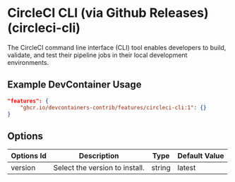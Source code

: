 
# CircleCI CLI (via Github Releases) (circleci-cli)

The CircleCI command line interface (CLI) tool enables developers to build, validate, and test their pipeline jobs in their local development environments.

## Example DevContainer Usage

```json
"features": {
    "ghcr.io/devcontainers-contrib/features/circleci-cli:1": {}
}
```

## Options

| Options Id | Description | Type | Default Value |
|-----|-----|-----|-----|
| version | Select the version to install. | string | latest |


